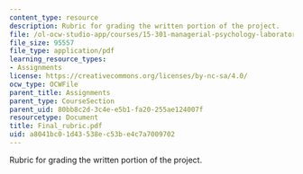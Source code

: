 ```yaml
---
content_type: resource
description: Rubric for grading the written portion of the project.
file: /ol-ocw-studio-app/courses/15-301-managerial-psychology-laboratory-fall-2004/a8041bc01d43538ec53be4c7a7009702_Final_rubric.pdf
file_size: 95557
file_type: application/pdf
learning_resource_types:
- Assignments
license: https://creativecommons.org/licenses/by-nc-sa/4.0/
ocw_type: OCWFile
parent_title: Assignments
parent_type: CourseSection
parent_uid: 80bb8c2d-3c4e-e5b1-fa20-255ae124007f
resourcetype: Document
title: Final_rubric.pdf
uid: a8041bc0-1d43-538e-c53b-e4c7a7009702
---
```

Rubric for grading the written portion of the project.